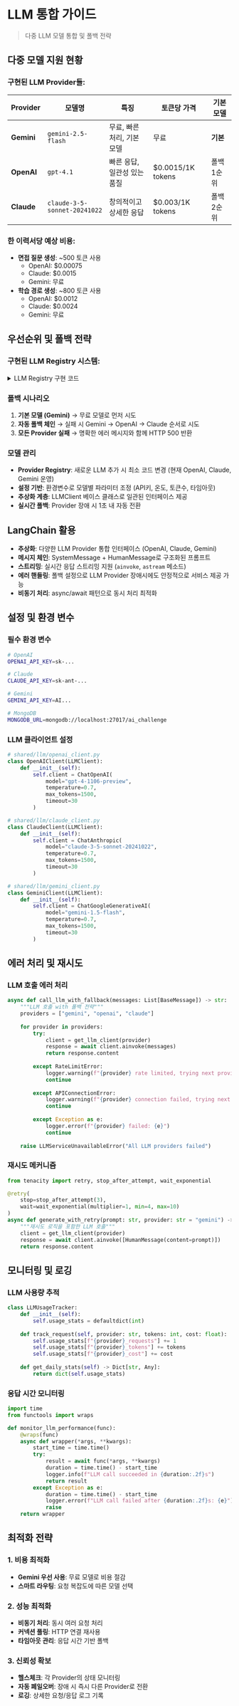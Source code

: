# LLM 통합 가이드

> 다중 LLM 모델 통합 및 폴백 전략

## 다중 모델 지원 현황

### 구현된 LLM Provider들:

| Provider | 모델명 | 특징 | 토큰당 가격 | 기본 모델 |
|----------|--------|------|-------------|----------|
| **Gemini** | `gemini-2.5-flash` | 무료, 빠른 처리, 기본 모델 | 무료 | **기본** |
| **OpenAI** | `gpt-4.1` | 빠른 응답, 일관성 있는 품질 | $0.0015/1K tokens | 폴백 1순위 |
| **Claude** | `claude-3-5-sonnet-20241022` | 창의적이고 상세한 응답 | $0.003/1K tokens | 폴백 2순위 | 

### 한 이력서당 예상 비용:
- **면접 질문 생성**: ~500 토큰 사용
  - OpenAI: $0.00075
  - Claude: $0.0015
  - Gemini: 무료
- **학습 경로 생성**: ~800 토큰 사용
  - OpenAI: $0.0012
  - Claude: $0.0024
  - Gemini: 무료

## 우선순위 및 폴백 전략

### 구현된 LLM Registry 시스템:

<details>
<summary>LLM Registry 구현 코드</summary>

```python
# backend/shared/llm/registry.py 
class LLMRegistry:
    def register(self, name: str, client_class: Type[LLMClient])
    def create_client(self, name: str) -> Optional[LLMClient]
    def get_client(self, name: str) -> Optional[LLMClient]
    def get_client_with_fallback(self) -> Optional[LLMClient]
    def get_available_clients(self) -> List[str]

registry = LLMRegistry()
preferred_order = ["gemini", "openai", "claude"]
```

</details>

### 폴백 시나리오
1. **기본 모델 (Gemini)** → 무료 모델로 먼저 시도
2. **자동 폴백 체인** → 실패 시 Gemini → OpenAI → Claude 순서로 시도
3. **모든 Provider 실패** → 명확한 에러 메시지와 함께 HTTP 500 반환

### 모델 관리 
- **Provider Registry**: 새로운 LLM 추가 시 최소 코드 변경 (현재 OpenAI, Claude, Gemini 운영)
- **설정 기반**: 환경변수로 모델별 파라미터 조정 (API키, 온도, 토큰수, 타임아웃)
- **추상화 계층**: LLMClient 베이스 클래스로 일관된 인터페이스 제공
-  **실시간 폴백**: Provider 장애 시 1초 내 자동 전환

## LangChain 활용
- **추상화**: 다양한 LLM Provider 통합 인터페이스 (OpenAI, Claude, Gemini)
- **메시지 체인**: SystemMessage + HumanMessage로 구조화된 프롬프트
- **스트리밍**: 실시간 응답 스트리밍 지원 (`ainvoke`, `astream` 메소드)
- **에러 핸들링**: 폴백 설정으로 LLM Provider 장애시에도 안정적으로 서비스 제공 가능
- **비동기 처리**: async/await 패턴으로 동시 처리 최적화

## 설정 및 환경 변수

### 필수 환경 변수
```bash
# OpenAI
OPENAI_API_KEY=sk-...

# Claude
CLAUDE_API_KEY=sk-ant-...

# Gemini
GEMINI_API_KEY=AI...

# MongoDB
MONGODB_URL=mongodb://localhost:27017/ai_challenge
```

### LLM 클라이언트 설정
```python
# shared/llm/openai_client.py
class OpenAIClient(LLMClient):
    def __init__(self):
        self.client = ChatOpenAI(
            model="gpt-4-1106-preview",
            temperature=0.7,
            max_tokens=1500,
            timeout=30
        )

# shared/llm/claude_client.py  
class ClaudeClient(LLMClient):
    def __init__(self):
        self.client = ChatAnthropic(
            model="claude-3-5-sonnet-20241022",
            temperature=0.7,
            max_tokens=1500,
            timeout=30
        )

# shared/llm/gemini_client.py
class GeminiClient(LLMClient):
    def __init__(self):
        self.client = ChatGoogleGenerativeAI(
            model="gemini-1.5-flash",
            temperature=0.7,
            max_tokens=1500,
            timeout=30
        )
```

## 에러 처리 및 재시도

### LLM 호출 에러 처리
```python
async def call_llm_with_fallback(messages: List[BaseMessage]) -> str:
    """LLM 호출 with 폴백 전략"""
    providers = ["gemini", "openai", "claude"]
    
    for provider in providers:
        try:
            client = get_llm_client(provider)
            response = await client.ainvoke(messages)
            return response.content
            
        except RateLimitError:
            logger.warning(f"{provider} rate limited, trying next provider")
            continue
            
        except APIConnectionError:
            logger.warning(f"{provider} connection failed, trying next provider")
            continue
            
        except Exception as e:
            logger.error(f"{provider} failed: {e}")
            continue
    
    raise LLMServiceUnavailableError("All LLM providers failed")
```

### 재시도 메커니즘
```python
from tenacity import retry, stop_after_attempt, wait_exponential

@retry(
    stop=stop_after_attempt(3),
    wait=wait_exponential(multiplier=1, min=4, max=10)
)
async def generate_with_retry(prompt: str, provider: str = "gemini") -> str:
    """재시도 로직을 포함한 LLM 호출"""
    client = get_llm_client(provider)
    response = await client.ainvoke([HumanMessage(content=prompt)])
    return response.content
```

## 모니터링 및 로깅

### LLM 사용량 추적
```python
class LLMUsageTracker:
    def __init__(self):
        self.usage_stats = defaultdict(int)
    
    def track_request(self, provider: str, tokens: int, cost: float):
        self.usage_stats[f"{provider}_requests"] += 1
        self.usage_stats[f"{provider}_tokens"] += tokens
        self.usage_stats[f"{provider}_cost"] += cost
    
    def get_daily_stats(self) -> Dict[str, Any]:
        return dict(self.usage_stats)
```

### 응답 시간 모니터링
```python
import time
from functools import wraps

def monitor_llm_performance(func):
    @wraps(func)
    async def wrapper(*args, **kwargs):
        start_time = time.time()
        try:
            result = await func(*args, **kwargs)
            duration = time.time() - start_time
            logger.info(f"LLM call succeeded in {duration:.2f}s")
            return result
        except Exception as e:
            duration = time.time() - start_time
            logger.error(f"LLM call failed after {duration:.2f}s: {e}")
            raise
    return wrapper
```

## 최적화 전략

### 1. 비용 최적화
- **Gemini 우선 사용**: 무료 모델로 비용 절감
- **스마트 라우팅**: 요청 복잡도에 따른 모델 선택

### 2. 성능 최적화
- **비동기 처리**: 동시 여러 요청 처리
- **커넥션 풀링**: HTTP 연결 재사용
- **타임아웃 관리**: 응답 시간 기반 폴백

### 3. 신뢰성 확보
- **헬스체크**: 각 Provider의 상태 모니터링
- **자동 폐일오버**: 장애 시 즉시 다른 Provider로 전환
- **로깅**: 상세한 요청/응답 로그 기록
